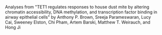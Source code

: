 Analyses from "TET1 regulates responses to house dust mite by altering chromatin accessibility, DNA methylation, and transcription factor binding in airway epithelial cells" by Anthony P. Brown, Sreeja Parameswaran, Lucy Cai, Sweeney Elston, Chi Pham, Artem Barski, Matthew T. Weirauch, and Hong Ji
